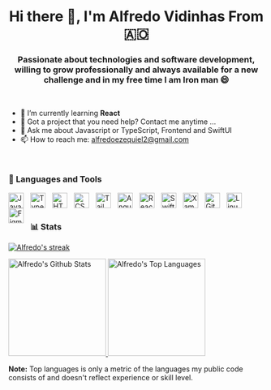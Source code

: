 <h1 align="center">Hi there 👋, I'm Alfredo Vidinhas From 🇦🇴</h1>
<h3 align="center">Passionate about technologies and software development, willing to grow professionally and always available for a new challenge and in my free time I am Iron man 😄</h3>

<br/>

- 🌱 I’m currently learning **React**
- 👯 Got a project that you need help? Contact me anytime ...
- 💬 Ask me about Javascript or TypeScript, Frontend and SwiftUI
- 📫 How to reach me: alfredoezequiel2@gmail.com

<br/>

### 🧰 Languages and Tools

<img align="left" alt="JavaScript" width="30px" style="padding-right:10px;" src="https://cdn.jsdelivr.net/gh/devicons/devicon/icons/javascript/javascript-plain.svg" />
<img align="left" alt="TypeScript" width="30px" style="padding-right:10px;" src="https://cdn.jsdelivr.net/gh/devicons/devicon/icons/typescript/typescript-plain.svg" />
<img align="left" alt="HTML" width="30px" style="padding-right:10px;" src="https://cdn.jsdelivr.net/gh/devicons/devicon/icons/html5/html5-plain.svg" />
<img align="left" alt="CSS" width="30px" style="padding-right:10px;" src="https://cdn.jsdelivr.net/gh/devicons/devicon/icons/css3/css3-plain.svg" />
<img align="left" alt="Tailwindcss" width="30px" style="padding-right:10px;" src="https://cdn.jsdelivr.net/gh/devicons/devicon/icons/tailwindcss/tailwindcss-plain.svg"/>
<img align="left" alt="Angular" width="30px" style="padding-right:10px;" src="https://cdn.jsdelivr.net/gh/devicons/devicon/icons/angularjs/angularjs-plain.svg" />
<img align="left" alt="React" width="30px" style="padding-right:10px;" src="https://cdn.jsdelivr.net/gh/devicons/devicon/icons/react/react-original.svg" />
<img align="left" alt="SwiftUI" width="30px" style="padding-right:10px;" src="https://cdn.jsdelivr.net/gh/devicons/devicon/icons/swift/swift-original.svg" />
<img align="left" alt="Xamarin and MAUI" width="30px" style="padding-right:10px;" src="https://cdn.jsdelivr.net/gh/devicons/devicon/icons/xamarin/xamarin-original.svg" />
<img align="left" alt="Git" width="30px" style="padding-right:10px;" src="https://cdn.jsdelivr.net/gh/devicons/devicon/icons/git/git-original.svg" />
<img align="left" alt="Linux" width="30px" style="padding-right:10px;" src="https://cdn.jsdelivr.net/gh/devicons/devicon/icons/linux/linux-original.svg" />
<img align="left" alt="Figma" width="30px" style="padding-right:10px;" src="https://cdn.jsdelivr.net/gh/devicons/devicon/icons/figma/figma-original.svg" />
<br />

#

### 📊 Stats

<p>
      <a href="https://github.com/DenverCoder1/github-readme-streak-stats">
            <img title="🔥 Get streak stats for your profile at git.io/streak-stats" alt="Alfredo's streak" src="https://streak-stats.demolab.com/?user=AlfredoVidinhas&theme=monokai-metallian&hide_border=true"/>
      </a>
</p>

<a href="https://github.com/anuraghazra/github-readme-stats"><img alt="Alfredo's Github Stats" src="https://denvercoder1-github-readme-stats.vercel.app/api/?username=AlfredoVidinhas&show_icons=true&include_all_commits=true&count_private=true&theme=react&hide_border=true&bg_color=1F222E&title_color=F85D7F&icon_color=F8D866" height="192px"/>
</a>
<a href="https://github.com/anuraghazra/github-readme-stats"><img alt="Alfredo's Top Languages" src="https://denvercoder1-github-readme-stats.vercel.app/api/top-langs/?username=AlfredoVidinhas&langs_count=8&layout=compact&theme=react&hide_border=true&bg_color=1F222E&title_color=F85D7F&icon_color=F8D866&hide=Jupyter%20Notebook,Roff" height="192px"/>
</a>
      
<b>Note:</b> Top languages is only a metric of the languages my public code consists of and doesn't reflect experience or skill level.

#
